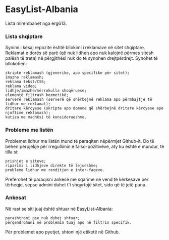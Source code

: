 # EasyList-Albania

Lista mirëmbahet nga erg613.


### Lista shqiptare

Synimi i kësaj repozite është bllokimi i reklamave në sitet shqiptare. Reklamat e dorës së parë (që nuk lidhen apo nuk kalojnë përmes sitesh palësh të treta) në përgjithësi nuk do të synohen drejtpërdrejt. Synohet të bllokohen:

    skripte reklamash (gjenerike, apo specifike për sitet);
    imazhe reklamash;
    reklama tekst/CSS;
    reklama video;
    lidhje/imazhe/mërrokulla shoqëruese;
    elementë filtrash kozmetikë;
    serverë reklamash (serverë që shërbejnë reklama apo përmbajtje të lidhur me reklamat);
    dritare kërcyese (skripte apo domene që shërbejnë dritare kërcyese apo njoftime reklamash);
    kutiza me madhësi të konsiderueshme.


### Probleme me listën

Problemet lidhur me listën mund të paraqiten nëpërmjet Github-it.
Do të bëhen përpjekje për rregullimin e falso-pozitivëve, aty ku është e mundur, të tilla si:

    prishjet e siteve;
    riparimi i lidhjeve direkte të lejueshme;
    probleme lidhur me renditjen e inter-faqeve.
    
Preferohet të paraqisni ankesë me sqarime në vend të kërkesave për tërheqje, sepse admini duhet t'i shqyrtojë sitet, sido që të jetë puna.


### Ankesat

Në rast se siti juaj është shtuar në EasyList-Albania:

    parashtroni pse nuk duhej shtuar;
    përqendrohuni në problemin tuaj apo në filtrin specifik.
    

Për problemet apo pyetjet, shtoni një etiketë në Github.
